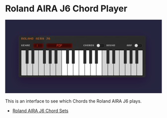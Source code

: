 # Roland AIRA J6 Chord Player

![keyboard](aira-img.png)

This is an interface to see which Chords the Roland AIRA J6 plays.

- [Roland AIRA J6 Chord Sets](https://static.roland.com/manuals/J-6_manual_v102/eng/28645807.html)

